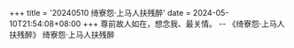 +++
title = '20240510 绮寮怨·上马人扶残醉'
date = 2024-05-10T21:54:08+08:00
+++
尊前故人如在，想念我、最关情。
-- 《绮寮怨·上马人扶残醉》 绮寮怨·上马人扶残醉
